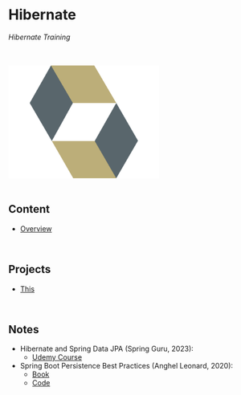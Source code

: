 # Hibernate
*Hibernate Training*

<br>
<br>

<img src="./res/hibernate-logo.png" alt="Spock Logo" width=300>

<br>
<br>

## Content
* [Overview](./content/00-overview)

<br>

## Projects
* [This](./projects/that)

<br>

## Notes
* Hibernate and Spring Data JPA (Spring Guru, 2023):
  * [Udemy Course](https://www.udemy.com/course/hibernate-and-spring-data-jpa-beginner-to-guru)
* Spring Boot Persistence Best Practices (Anghel Leonard, 2020):
  * [Book](https://link.springer.com/book/10.1007/978-1-4842-5626-8)
  * [Code](https://github.com/Apress/spring-boot-persistence-best-practices)
